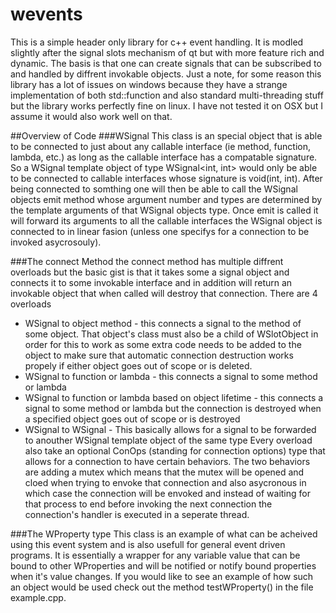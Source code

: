 # wevents
This is a simple header only library for c++ event handling. It is modled slightly after the signal slots mechanism of qt but with more feature rich and dynamic. The basis is that one can create signals that can be subscribed to and handled by diffrent invokable objects. Just a note, for some reason this library has a lot of issues on windows because they have a strange implementation of both std::function and also standard multi-threading stuff but the library works perfectly fine on linux. I have not tested it on OSX but I assume it would also work well on that.

##Overview of Code
###WSignal
This class is an special object that is able to be connected to just about any callable interface (ie method, function, lambda, etc.) as long as the callable interface has a compatable signature. So a WSignal template object of type WSignal<int, int> would only be able to be connected to callable interfaces whose signature is void(int, int).
After being connected to somthing one will then be able to call the WSignal objects emit method whose argument number and types are determined by the template arguments of that WSignal objects type. Once emit is called it will forward its arguments to all the callable interfaces the WSignal object is connected to in linear fasion (unless one specifys for a connection to be invoked asycrosouly).

###The connect Method
the connect method has multiple diffrent overloads but the basic gist is that it takes some a signal object and connects it to some invokable interface and in addition will return an invokable object that when called will destroy that connection. 
There are 4  overloads
* WSignal to object method - this connects a signal to the method of some object. That object's class must also be a child of WSlotObject in order for this to work as some extra code needs to be added to the object to make sure that automatic connection destruction works propely if either object goes out of scope or is deleted.
* WSignal to function or lambda - this connects a signal to some method or lambda
* WSignal to function or lambda based on object lifetime - this connects a signal to some method or lambda but the connection is destroyed when a specified object goes out of scope or is destroyed
* WSignal to WSignal - This basically allows for a signal to be forwarded to anouther WSignal template object of the same type
Every overload also take an optional ConOps (standing for connection options) type that allows for a connection to have certain behaviors. The two behaviors are adding a mutex which means that the mutex will be opened and cloed when trying to envoke that connection and also asycronous in which case the connection will be envoked and instead of waiting for that process to end before invoking the next connection the connection's handler is executed in a seperate thread.

###The WProperty type
This class is an example of what can be acheived using this event system and is also usefull for general event driven programs. It is essentially a wrapper for any variable value that can be bound to other WProperties and will be notified or notify bound properties when it's value changes.
If you would like to see an example of how such an object would be used check out the method testWProperty() in the file example.cpp.

